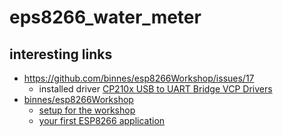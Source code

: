 # eps8266_water_meter

## interesting links

* https://github.com/binnes/esp8266Workshop/issues/17
  * installed driver [CP210x USB to UART Bridge VCP Drivers](https://www.silabs.com/developers/usb-to-uart-bridge-vcp-drivers)
* [binnes/esp8266Workshop](https://binnes.github.io/esp8266Workshop/index.html)
  * [setup for the workshop](https://binnes.github.io/esp8266Workshop/part1/PREREQ.html)
  * [your first ESP8266 application](https://binnes.github.io/esp8266Workshop/part1/FIRSTAPP.html)
